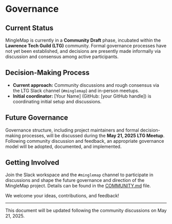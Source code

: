 # Governance

## Current Status

MingleMap is currently in a **Community Draft** phase, incubated within the **Lawrence Tech Guild (LTG)** community. Formal governance processes have not yet been established, and decisions are presently made informally via discussion and consensus among active participants.

## Decision-Making Process

* **Current approach:** Community discussions and rough consensus via the LTG Slack channel (`#minglemap`) and in-person meetups.
* **Initial coordinator:** \[Your Name] (GitHub: \[your GitHub handle]) is coordinating initial setup and discussions.

## Future Governance

Governance structure, including project maintainers and formal decision-making processes, will be discussed during the **May 21, 2025 LTG Meetup**. Following community discussion and feedback, an appropriate governance model will be adopted, documented, and implemented.

## Getting Involved

Join the Slack workspace and the `#minglemap` channel to participate in discussions and shape the future governance and direction of the MingleMap project. Details can be found in the [COMMUNITY.md](./COMMUNITY.md) file.

We welcome your ideas, contributions, and feedback!

---

This document will be updated following the community discussions on May 21, 2025.

